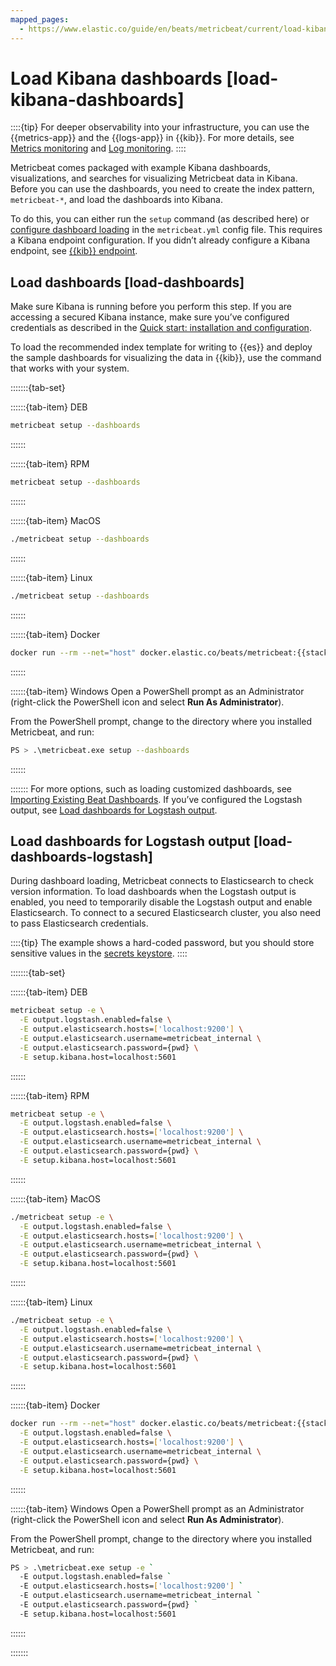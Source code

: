 ```yaml
---
mapped_pages:
  - https://www.elastic.co/guide/en/beats/metricbeat/current/load-kibana-dashboards.html
---
```


# Load Kibana dashboards [load-kibana-dashboards]

::::{tip}
For deeper observability into your infrastructure, you can use the {{metrics-app}} and the {{logs-app}} in {{kib}}. For more details, see [Metrics monitoring](docs-content://solutions/observability/infra-and-hosts/analyze-infrastructure-host-metrics.md) and [Log monitoring](docs-content://solutions/observability/logs/explore-logs.md).
::::


Metricbeat comes packaged with example Kibana dashboards, visualizations, and searches for visualizing Metricbeat data in Kibana. Before you can use the dashboards, you need to create the index pattern, `metricbeat-*`, and load the dashboards into Kibana.

To do this, you can either run the `setup` command (as described here) or [configure dashboard loading](/reference/metricbeat/configuration-dashboards.md) in the `metricbeat.yml` config file. This requires a Kibana endpoint configuration. If you didn’t already configure a Kibana endpoint, see [{{kib}} endpoint](/reference/metricbeat/setup-kibana-endpoint.md).


## Load dashboards [load-dashboards]

Make sure Kibana is running before you perform this step. If you are accessing a secured Kibana instance, make sure you’ve configured credentials as described in the [Quick start: installation and configuration](/reference/metricbeat/metricbeat-installation-configuration.md).

To load the recommended index template for writing to {{es}} and deploy the sample dashboards for visualizing the data in {{kib}}, use the command that works with your system.

:::::::{tab-set}

::::::{tab-item} DEB
```sh
metricbeat setup --dashboards
```
::::::

::::::{tab-item} RPM
```sh
metricbeat setup --dashboards
```
::::::

::::::{tab-item} MacOS
```sh
./metricbeat setup --dashboards
```
::::::

::::::{tab-item} Linux
```sh
./metricbeat setup --dashboards
```
::::::

::::::{tab-item} Docker
```sh  subs=true
docker run --rm --net="host" docker.elastic.co/beats/metricbeat:{{stack-version}} setup --dashboards
```
::::::

::::::{tab-item} Windows
Open a PowerShell prompt as an Administrator (right-click the PowerShell icon and select **Run As Administrator**).

From the PowerShell prompt, change to the directory where you installed Metricbeat, and run:

```sh
PS > .\metricbeat.exe setup --dashboards
```
::::::

:::::::
For more options, such as loading customized dashboards, see [Importing Existing Beat Dashboards](http://www.elastic.co/guide/en/beats/devguide/master/import-dashboards.md). If you’ve configured the Logstash output, see [Load dashboards for Logstash output](#load-dashboards-logstash).


## Load dashboards for Logstash output [load-dashboards-logstash]

During dashboard loading, Metricbeat connects to Elasticsearch to check version information. To load dashboards when the Logstash output is enabled, you need to temporarily disable the Logstash output and enable Elasticsearch. To connect to a secured Elasticsearch cluster, you also need to pass Elasticsearch credentials.

::::{tip}
The example shows a hard-coded password, but you should store sensitive values in the [secrets keystore](/reference/metricbeat/keystore.md).
::::


:::::::{tab-set}

::::::{tab-item} DEB
```sh
metricbeat setup -e \
  -E output.logstash.enabled=false \
  -E output.elasticsearch.hosts=['localhost:9200'] \
  -E output.elasticsearch.username=metricbeat_internal \
  -E output.elasticsearch.password={pwd} \
  -E setup.kibana.host=localhost:5601
```
::::::

::::::{tab-item} RPM
```sh
metricbeat setup -e \
  -E output.logstash.enabled=false \
  -E output.elasticsearch.hosts=['localhost:9200'] \
  -E output.elasticsearch.username=metricbeat_internal \
  -E output.elasticsearch.password={pwd} \
  -E setup.kibana.host=localhost:5601
```
::::::

::::::{tab-item} MacOS
```sh
./metricbeat setup -e \
  -E output.logstash.enabled=false \
  -E output.elasticsearch.hosts=['localhost:9200'] \
  -E output.elasticsearch.username=metricbeat_internal \
  -E output.elasticsearch.password={pwd} \
  -E setup.kibana.host=localhost:5601
```
::::::

::::::{tab-item} Linux
```sh
./metricbeat setup -e \
  -E output.logstash.enabled=false \
  -E output.elasticsearch.hosts=['localhost:9200'] \
  -E output.elasticsearch.username=metricbeat_internal \
  -E output.elasticsearch.password={pwd} \
  -E setup.kibana.host=localhost:5601
```
::::::

::::::{tab-item} Docker
```sh subs=true
docker run --rm --net="host" docker.elastic.co/beats/metricbeat:{{stack-version}} setup -e \
  -E output.logstash.enabled=false \
  -E output.elasticsearch.hosts=['localhost:9200'] \
  -E output.elasticsearch.username=metricbeat_internal \
  -E output.elasticsearch.password={pwd} \
  -E setup.kibana.host=localhost:5601
```
::::::

::::::{tab-item} Windows
Open a PowerShell prompt as an Administrator (right-click the PowerShell icon and select **Run As Administrator**).

From the PowerShell prompt, change to the directory where you installed Metricbeat, and run:

```sh
PS > .\metricbeat.exe setup -e `
  -E output.logstash.enabled=false `
  -E output.elasticsearch.hosts=['localhost:9200'] `
  -E output.elasticsearch.username=metricbeat_internal `
  -E output.elasticsearch.password={pwd} `
  -E setup.kibana.host=localhost:5601
```
::::::

:::::::
